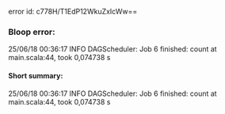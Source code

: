 error id: c778H/T1EdP12WkuZxIcWw==
### Bloop error:

25/06/18 00:36:17 INFO DAGScheduler: Job 6 finished: count at main.scala:44, took 0,074738 s
#### Short summary: 

25/06/18 00:36:17 INFO DAGScheduler: Job 6 finished: count at main.scala:44, took 0,074738 s